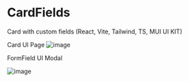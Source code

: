 # CardFields
Card with custom fields (React, Vite, Tailwind, TS, MUI UI KIT) 


Card UI Page
![image](https://github.com/MakarTemlyakov/CardFields/assets/26566737/d7da8bcc-09f1-4890-a40f-780ef5733ec1)

FormField UI Modal

![image](https://github.com/MakarTemlyakov/CardFields/assets/26566737/c77b80c3-0812-4dfb-a4f7-8de45954cdcd)



